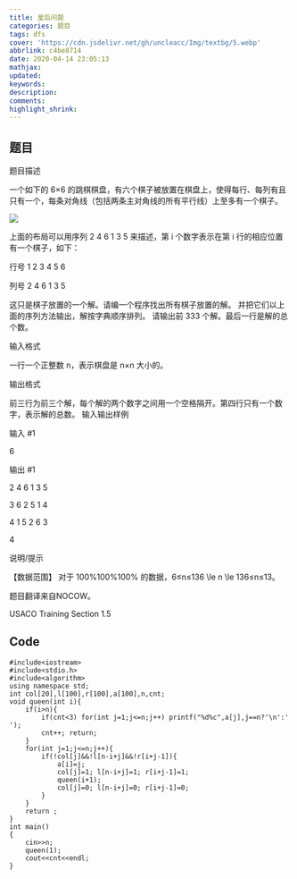 ```yaml
---
title: 皇后问题
categories: 题目
tags: dfs
cover: 'https://cdn.jsdelivr.net/gh/uncleacc/Img/textbg/5.webp'
abbrlink: c4be8714
date: 2020-04-14 23:05:13
mathjax:
updated:
keywords:
description:
comments:
highlight_shrink:
---
```

## 题目
题目描述

一个如下的 6×6 的跳棋棋盘，有六个棋子被放置在棋盘上，使得每行、每列有且只有一个，每条对角线（包括两条主对角线的所有平行线）上至多有一个棋子。

![](https://cdn.luogu.com.cn/upload/pic/60.png)

上面的布局可以用序列 2 4 6 1 3 5 来描述，第 i 个数字表示在第 i 行的相应位置有一个棋子，如下：

行号 1 2 3 4 5 6

列号 2 4 6 1 3 5

这只是棋子放置的一个解。请编一个程序找出所有棋子放置的解。
并把它们以上面的序列方法输出，解按字典顺序排列。
请输出前 333 个解。最后一行是解的总个数。

输入格式

一行一个正整数 n，表示棋盘是 n×n 大小的。

输出格式

前三行为前三个解，每个解的两个数字之间用一个空格隔开。第四行只有一个数字，表示解的总数。
输入输出样例

输入 #1

6

输出 #1

2 4 6 1 3 5

3 6 2 5 1 4

4 1 5 2 6 3

4

说明/提示

【数据范围】
对于 100%100\%100% 的数据，6≤n≤136 \le n \le 136≤n≤13。

题目翻译来自NOCOW。

USACO Training Section 1.5

## Code
```
#include<iostream>
#include<stdio.h>
#include<algorithm>
using namespace std;
int col[20],l[100],r[100],a[100],n,cnt;
void queen(int i){
	if(i>n){
		if(cnt<3) for(int j=1;j<=n;j++) printf("%d%c",a[j],j==n?'\n':' ');
		cnt++; return;
	}
	for(int j=1;j<=n;j++){
		if(!col[j]&&!l[n-i+j]&&!r[i+j-1]){
			a[i]=j;
			col[j]=1; l[n-i+j]=1; r[i+j-1]=1;
			queen(i+1);
			col[j]=0; l[n-i+j]=0; r[i+j-1]=0;
		}
	}
	return ;
}
int main()
{
	cin>>n;
	queen(1);
	cout<<cnt<<endl;
}
```
